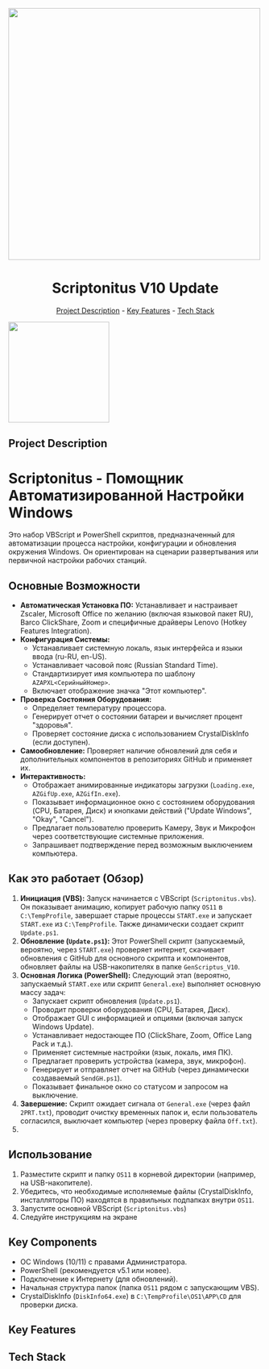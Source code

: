 <img src="https://i.postimg.cc/K8ZcLZQz/AZGif3.gif" alt="" align="center" width="500" height="auto"><h1 align="center">Scriptonitus V10 Update</h1>
<p align="center"><a href="#project-description">Project Description</a> - <a href="#key-features">Key Features</a> - <a href="#technology-stack">Tech Stack</a></p>

<img src="https://i.postimg.cc/d0fJzGFk/AZGif-Install1.gif" alt="" align="center" width="200" height="auto">

## Project Description

# Scriptonitus - Помощник Автоматизированной Настройки Windows

Это набор VBScript и PowerShell скриптов, предназначенный для автоматизации процесса настройки, конфигурации и обновления окружения Windows. Он ориентирован на сценарии развертывания или первичной настройки рабочих станций.

## Основные Возможности

*   **Автоматическая Установка ПО:** Устанавливает и настраивает Zscaler, Microsoft Office по желанию (включая языковой пакет RU), Barco ClickShare, Zoom и специфичные драйверы Lenovo (Hotkey Features Integration).
*   **Конфигурация Системы:**
    *   Устанавливает системную локаль, язык интерфейса и языки ввода (ru-RU, en-US).
    *   Устанавливает часовой пояс (Russian Standard Time).
    *   Стандартизирует имя компьютера по шаблону `AZAPXL<СерийныйНомер>`.
    *   Включает отображение значка "Этот компьютер".
*   **Проверка Состояния Оборудования:**
    *   Определяет температуру процессора.
    *   Генерирует отчет о состоянии батареи и вычисляет процент "здоровья".
    *   Проверяет состояние диска с использованием CrystalDiskInfo (если доступен).
*   **Самообновление:** Проверяет наличие обновлений для себя и дополнительных компонентов в репозиториях GitHub и применяет их.
*   **Интерактивность:**
    *   Отображает анимированные индикаторы загрузки (`Loading.exe`, `AZGifUp.exe`, `AZGifIn.exe`).
    *   Показывает информационное окно с состоянием оборудования (CPU, Батарея, Диск) и кнопками действий ("Update Windows", "Okay", "Cancel").
    *   Предлагает пользователю проверить Камеру, Звук и Микрофон через соответствующие системные приложения.
    *   Запрашивает подтверждение перед возможным выключением компьютера.

## Как это работает (Обзор)

1.  **Инициация (VBS):** Запуск начинается с VBScript (`Scriptonitus.vbs`). Он показывает анимацию, копирует рабочую папку `OS11` в `C:\TempProfile`, завершает старые процессы `START.exe` и запускает `START.exe` из `C:\TempProfile`. Также динамически создает скрипт `Update.ps1`.
2.  **Обновление (`Update.ps1`):** Этот PowerShell скрипт (запускаемый, вероятно, через `START.exe`) проверяет интернет, скачивает обновления с GitHub для основного скрипта и компонентов, обновляет файлы на USB-накопителях в папке `GenScriptus_V10`.
3.  **Основная Логика (PowerShell):** Следующий этап (вероятно, запускаемый `START.exe` или скрипт `General.exe`) выполняет основную массу задач:
    *   Запускает скрипт обновления (`Update.ps1`).
    *   Проводит проверки оборудования (CPU, Батарея, Диск).
    *   Отображает GUI с информацией и опциями (включая запуск Windows Update).
    *   Устанавливает недостающее ПО (ClickShare, Zoom, Office Lang Pack и т.д.).
    *   Применяет системные настройки (язык, локаль, имя ПК).
    *   Предлагает проверить устройства (камера, звук, микрофон).
    *   Генерирует и отправляет отчет на GitHub (через динамически создаваемый `SendGH.ps1`).
    *   Показывает финальное окно со статусом и запросом на выключение.
4.  **Завершение:** Скрипт ожидает сигнала от `General.exe` (через файл `2PRT.txt`), проводит очистку временных папок и, если пользователь согласился, выключает компьютер (через проверку файла `Off.txt`).
5.

## Использование

1.  Разместите скрипт и папку `OS11` в корневой директории (например, на USB-накопителе).
2.  Убедитесь, что необходимые исполняемые файлы (CrystalDiskInfo, инсталляторы ПО) находятся в правильных подпапках внутри `OS11`.
3.  Запустите основной VBScript (`Scriptonitus.vbs`)
4.  Следуйте инструкциям на экране

## Key Components

*   ОС Windows (10/11) с правами Администратора.
*   PowerShell (рекомендуется v5.1 или новее).
*   Подключение к Интернету (для обновлений).
*   Начальная структура папок (папка `OS11` рядом с запускающим VBS).
*   CrystalDiskInfo (`DiskInfo64.exe`) в `C:\TempProfile\OS1\APP\CD` для проверки диска.

## Key Features

## Tech Stack

<img src="https://i.postimg.cc/ncWpPvGy/1.jpg" alt="">

<img src="https://i.postimg.cc/05WszpFz/2.jpg" alt="">

<img src="https://i.postimg.cc/s2rFkKQN/3.jpg" alt="">

<img src="https://i.postimg.cc/WbNwHZ1w/41.jpg" alt=""> 
<img src="https://i.postimg.cc/mD4HFxcy/42.jpg" alt="">
